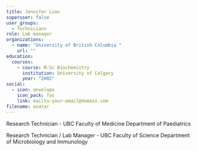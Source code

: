 ```yaml
---
title: Jennifer Lian
superuser: false
user_groups:
  - Technicians
role: Lab manager
organizations:
  - name: "University of British Columbia "
    url: ""
education:
  courses:
    - course: M.Sc Biochemistry
      institution: University of Calgary
      year: "2002"
social:
  - icon: envelope
    icon_pack: fas
    link: mailto:your-email@domain.com
filename: avatar
---
```

Research Technician - UBC Faculty of Medicine Department of Paediatrics

Research Technician / Lab Manager - UBC Faculty of Science Department of Microbiology and Immunology